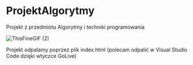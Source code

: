# ProjektAlgorytmy
Projekt z przedmiotu Algorytmy i techniki programowania 

![ThisFineGIF (2)](https://github.com/user-attachments/assets/ad9e5465-ff41-4e8d-8a4c-367d9bf64e19)


Projekt odpalamy poprzez plik index.html (polecam odpalić w Visual Studio Code dzięki wtyczce GoLive)
